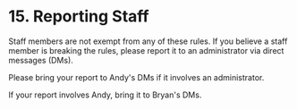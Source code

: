 # 15. Reporting Staff

Staff members are not exempt from any of these rules. If you believe a staff member is breaking the rules, please report it to an administrator via direct messages (DMs).

Please bring your report to Andy's DMs if it involves an administrator.

If your report involves Andy, bring it to Bryan's DMs.
